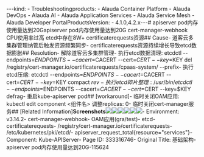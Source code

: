 ---kind:   - Troubleshootingproducts:    - Alauda Container Platform   - Alauda DevOps   - Alauda AI   - Alauda Application Services   - Alauda Service Mesh   - Alauda Developer PortalProductsVersion:   - 4.1.0,4.2.x---<!-- A type of document that involves encountering a fault, diag...it, performing root cause analysis, and providing solutions. --># apiserver pod内存使用量达到20Gapiserver pod内存使用量达到20G cert-manager-webhook CPU使用率过高 etcd中存在8W+ certificaterequests资源## Cause- 道客云多集群管理纳管后触发资源频繁同步- certificaterequests资源持续增长导致etcd数据膨胀## Resolution- 解除道客云多集群管理- 执行etcd数据清理: etcdctl --endpoints=$ENDPOINTS --cacert=$CACERT --cert=$CERT --key=$KEY del /registry/cert-manager.io/certificaterequests/cpaas-system/ --prefix- 执行etcd压缩: etcdctl --endpoints=$ENDPOINTS --cacert=$CACERT --cert=$CERT --key=$KEY compact $rev- 执行etcd碎片整理: /usr/bin/etcdctl --endpoints=$ENDPOINTS --cacert=$CACERT --cert=$CERT --key=$KEY defrag- 重启kube-apiserver pod## [workaround]- 临时关闭OAM应用: kubectl edit component <组件名> 调整replicas: 0- 临时关闭cert-manager服务## [Related Information]**Screenshots**![](assets/ji-chu-jia-gou-apiserver-podnei-cun-shi-yong-liang-da-dao-20g-115624/mceclip6_1755654657866_ooke8.png)![](assets/ji-chu-jia-gou-apiserver-podnei-cun-shi-yong-liang-da-dao-20g-115624/mceclip5_1755654650420_42t4d.png)![](assets/ji-chu-jia-gou-apiserver-podnei-cun-shi-yong-liang-da-dao-20g-115624/mceclip4_1755654581932_57f1o.png)![](assets/ji-chu-jia-gou-apiserver-podnei-cun-shi-yong-liang-da-dao-20g-115624/mceclip0_1755656945072_dv0io.png)![](assets/ji-chu-jia-gou-apiserver-podnei-cun-shi-yong-liang-da-dao-20g-115624/mceclip1_1755656976515_praik.png)![](assets/ji-chu-jia-gou-apiserver-podnei-cun-shi-yong-liang-da-dao-20g-115624/mceclip0_1755763021349_elk2k.png)- Environment: v3.14.2- cert-manager-webhook- OAM应用(gra/test)- etcd- certificaterequests- /registry/cert-manager.io/certificaterequests- /etc/kubernetes/pki/etcd/- apiserver_request_total{resource="services"}- Component: Kube-APIServer- Page ID: 333316746- Original Title: 基础架构-apiserver pod内存使用量达到20G-115624